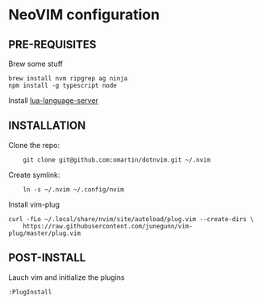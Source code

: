 # NeoVIM configuration

## PRE-REQUISITES
Brew some stuff
```
brew install nvm ripgrep ag ninja
npm install -g typescript node
```

Install [lua-language-server](https://github.com/sumneko/lua-language-server/wiki/Build-and-Run-(Standalone))

## INSTALLATION
Clone the repo:
```
    git clone git@github.com:omartin/dotnvim.git ~/.nvim
```

Create symlink:
```
    ln -s ~/.nvim ~/.config/nvim
```

Install vim-plug
```
curl -fLo ~/.local/share/nvim/site/autoload/plug.vim --create-dirs \
    https://raw.githubusercontent.com/junegunn/vim-plug/master/plug.vim
```

## POST-INSTALL
Lauch vim and initialize the plugins
```
:PlugInstall
```
